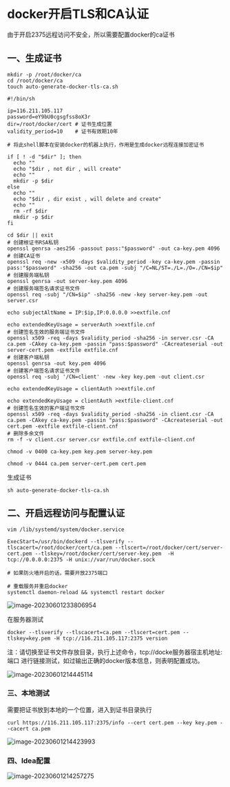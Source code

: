 # docker开启TLS和CA认证

由于开启2375远程访问不安全，所以需要配置docker的ca证书

## 一、生成证书

```shell 
mkdir -p /root/docker/ca
cd /root/docker/ca
touch auto-generate-docker-tls-ca.sh
```

```shell
#!/bin/sh

ip=116.211.105.117
password=eY9bU0cgsgfss8oX3r
dir=/root/docker/cert # 证书生成位置
validity_period=10    # 证书有效期10年

# 将此shell脚本在安装docker的机器上执行，作用是生成docker远程连接加密证书

if [ ! -d "$dir" ]; then
  echo ""
  echo "$dir , not dir , will create"
  echo ""
  mkdir -p $dir
else
  echo ""
  echo "$dir , dir exist , will delete and create"
  echo ""
  rm -rf $dir
  mkdir -p $dir
fi

cd $dir || exit
# 创建根证书RSA私钥
openssl genrsa -aes256 -passout pass:"$password" -out ca-key.pem 4096
# 创建CA证书
openssl req -new -x509 -days $validity_period -key ca-key.pem -passin pass:"$password" -sha256 -out ca.pem -subj "/C=NL/ST=./L=./O=./CN=$ip"
# 创建服务端私钥
openssl genrsa -out server-key.pem 4096
# 创建服务端签名请求证书文件
openssl req -subj "/CN=$ip" -sha256 -new -key server-key.pem -out server.csr

echo subjectAltName = IP:$ip,IP:0.0.0.0 >>extfile.cnf

echo extendedKeyUsage = serverAuth >>extfile.cnf
# 创建签名生效的服务端证书文件
openssl x509 -req -days $validity_period -sha256 -in server.csr -CA ca.pem -CAkey ca-key.pem -passin "pass:$password" -CAcreateserial -out server-cert.pem -extfile extfile.cnf
# 创建客户端私钥
openssl genrsa -out key.pem 4096
# 创建客户端签名请求证书文件
openssl req -subj '/CN=client' -new -key key.pem -out client.csr

echo extendedKeyUsage = clientAuth >>extfile.cnf

echo extendedKeyUsage = clientAuth >extfile-client.cnf
# 创建签名生效的客户端证书文件
openssl x509 -req -days $validity_period -sha256 -in client.csr -CA ca.pem -CAkey ca-key.pem -passin "pass:$password" -CAcreateserial -out cert.pem -extfile extfile-client.cnf
# 删除多余文件
rm -f -v client.csr server.csr extfile.cnf extfile-client.cnf

chmod -v 0400 ca-key.pem key.pem server-key.pem

chmod -v 0444 ca.pem server-cert.pem cert.pem
```

生成证书

```shell
sh auto-generate-docker-tls-ca.sh
```

##  二、开启远程访问与配置认证

```shell
vim /lib/systemd/system/docker.service

ExecStart=/usr/bin/dockerd --tlsverify --tlscacert=/root/docker/cert/ca.pem --tlscert=/root/docker/cert/server-cert.pem --tlskey=/root/docker/cert/server-key.pem  -H tcp://0.0.0.0:2375 -H unix://var/run/docker.sock

# 如果防火墙开启的话，需要开放2375端口

# 重载服务并重启docker
systemctl daemon-reload && systemctl restart docker
```

![image-20230601233806954](https://gitee.com/huanglei1111/phone-md/raw/master/images/image-20230601233806954.png)

在服务器测试

```shell
docker --tlsverify --tlscacert=ca.pem --tlscert=cert.pem --tlskey=key.pem -H tcp://116.211.105.117:2375 version
```

注：请切换至证书文件存放目录，执行上述命令，tcp://docke服务器宿主机地址:端口 进行链接测试，如过输出正确的docker版本信息，则表明配置成功。

![image-20230601214445114](https://gitee.com/huanglei1111/phone-md/raw/master/images/image-20230601214445114.png)

### 三、本地测试

需要把证书放到本地的一个位置，进入到证书目录执行

```shell
curl https://116.211.105.117:2375/info --cert cert.pem --key key.pem --cacert ca.pem
```

![image-20230601214423993](https://gitee.com/huanglei1111/phone-md/raw/master/images/image-20230601214423993.png)

### 四、Idea配置

![image-20230601214257275](https://gitee.com/huanglei1111/phone-md/raw/master/images/image-20230601214257275.png)

